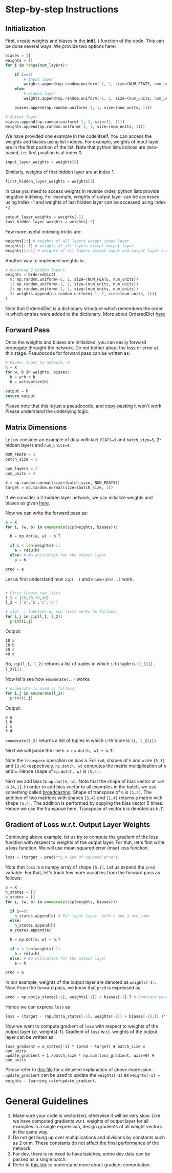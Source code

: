 # Step-by-step Instructions

## Initialization
First, create weights and biases in the __init__(..) function of the code. This can be done several ways. We provide two options here:
```python
biases = []
weights = []
for i in range(num_layers):

	if i==0:
		# Input layer
		weights.append(np.random.uniform(-1, 1, size=(NUM_FEATS, num_units)))
	else:
		# Hidden layer
		weights.append(np.random.uniform(-1, 1, size=(num_units, num_units)))

	biases.append(np.random.uniform(-1, 1, size=(num_units, 1)))

# Output layer
biases.append(np.random.uniform(-1, 1, size=(1, 1)))
weights.append(np.random.uniform(-1, 1, size=(num_units, 1)))
```
We have provided one example in the code itself. You can access the weights and biases using list indices.
For example, weights of input layer are in the first position of the list. Note that python lists indices are zero-based, i.e. first position is at index 0.
```python
input_layer_weights = weights[0]
```
Similarly, weights of first hidden layer are at index 1.
```python
first_hidden_layer_weights = weights[1]
```
In case you need to access weights in reverse order, python lists provide negative indexing. For example, weights of output layer can be accessed using index -1 and weights of last hidden layer can be accessed using index -2.
```python
output_layer_weights = weights[-1]
last_hidden_layer_weights = weights[-2]
```
Few more useful indexing tricks are:
```python
weights[1:] # weights of all layers except input layer
weights[:-1] # weights of all layers except output layer
weights[1:-1] # weights of all layers except input and output layer i.e. weights of all HIDDEN layers
```

Another way to implement weights is:
```python
# Assuming 2 hidden layers
weights = OrderedDict(
  0: np.random.uniform(-1, 1, size=(NUM_FEATS, num_units))
  1: np.random.uniform(-1, 1, size=(num_units, num_units))
  2: np.random.uniform(-1, 1, size=(num_units, num_units))
  3: weights.append(np.random.uniform(-1, 1, size=(num_units, 1)))
)
```
Note that OrderedDict is a dictionary structure which remembers the order in which entries were added to the dictionary. More about OrderedDict [here](https://www.geeksforgeeks.org/ordereddict-in-python/)


## Forward Pass
Once the weights and biases are initialized, you can easily forward propogate throught the network. Do not bother about the loss or error at this stage. Pseudocode for forward pass can be written as:
```python
# Given: Input to network, X
h = X
for w, b in weights, biases:
  h = w*h + b
  h = activation(h)

output = h
return output
```
Please note that this is just a pseudocode, and copy-pasting it won't work. Please understand the underlying logic.

## Matrix Dimensions
Let us consider an example of data with `NUM_FEATS=3` and `batch_size=5`, 2-hidden layers and `num_units=4`.
```python
NUM_FEATS = 3
batch_size = 5

num_layers = 2
num_units = 4

X = np.random.normal(size=(batch_size, NUM_FEATS))
target = np.random.normal(size=(batch_size, 1))

```
If we consider a 2-hidden layer network, we can initialize weights and biases as given [here](#Initialization).

Now we can write the forward pass as:
```python
a = X
for i, (w, b) in enumerate(zip(weights, biases)):

  h = np.dot(a, w) + b.T

  if i < len(weights)-1:
    a = relu(h)
  else: # No activation for the output layer
    a = h

pred = a
```
Let us first understand how `zip(..)` and `enumerate(..)` work.
```python

# First Create two lists
l_1 = [10,20,30,40]
l_2 = ['a','b','c','d']

# zip(..) function on two lists works as follows:
for i,j in zip(l_1, l_2):
  print(i,j)
```
Output:
```
10 a
20 b
30 c
40 d
```
So, `zip(l_1, l_2)` returns a list of tuples in which `i`-th tuple is `(l_1[i], l_2[i])`.

Now let's see how `enumerate(..)` works:
```python
# enumerate is used as follows:
for i,j in enumerate(l_2):
  print(i,j)
```
Output:
```
0 a
1 b
2 c
3 d
```
`enumerate(l_2)` returns a list of tuples in which `i`-th tuple is `(i, l_2[i])`.


Next we will parse the line `h = np.dot(h, w) + b.T`. 

Note the `transpose` operation on bias `b`. For `i=0`, shapes of `h` and `w` are `[5,3]` and `[3,4]` respectively.
`np.dot(h, w)` computes the matrix multiplication of `h` and `w`. Hence shape of `np.dot(h, w)` is `[5,4].`

Next we add bias to `np.dot(h, w)`. Note that the shape of bias vector at `i=0` is `[4,1]`. In order to add bias vector to all examples in the batch, we use something called [broadcasting](https://numpy.org/doc/stable/user/basics.broadcasting.html).
Shape of transpose of `b` is `[1,4]`. The addition of two matrices with shapes `[5,4]` and `[1,4]` returns a matrix with shape `[5,4]`. The addition is performed by copying the bias vector 5 times. Hence we use the transpose here. Transpose of vector `b` is denoted as `b.T`.

## Gradient of Loss w.r.t. Output Layer Weights

Continuing above example, let us try to compute the gradient of the loss function with respect to weights of the output layer.
For that, let's first write a loss function.
We will use mean squared error (mse) loss function.
```python
loss = (target - pred)**2 # Sum of squared errors.
```
Note that `loss` is a numpy array of shape `[5,1]`. Let us expand the `pred` variable. For that, let's track few more variables from the forward pass as follows:
```python
a = X
h_states = []
a_states = []
for i, (w, b) in enumerate(zip(weights, biases)):

  if i==0:
    h_states.append(a) # For input layer, both h and a are same
  else:
    h_states.append(h)
  a_states.append(a)

  h = np.dot(a, w) + b.T

  if i < len(weights)-1:
    a = relu(h)
  else: # No activation for the output layer
    a = h

pred = a

```
In our example, weights of the output layer are denoted as `weights[-1]`.
Now, From the forward pass, we know that `pred` is expressed as
```python
pred = np.dot(a_states[-1], weights[-1]) + biases[-1].T # Convince yourself that this is true.
```
Hence we can express `loss` as
```python
loss = (target - (np.dot(a_states[-1], weights[-1]) + biases[-1].T) )**2 # Sum of squared errors.
```
Now we want to compute gradient of `loss` with respect to weights of the output layer i.e. weights[-1]. Gradient of `loss` w.r.t. weights of the output layer
can be written as
```
loss_gradient = a_states[-1] * (pred - target) # batch_size x num_units
update_gradient = 1./batch_size * np.sum(loss_gradient, axis=0) # num_units
```
Please refer to [this file](gradients.pdf) for a detailed explanation of above expression.
`update_gradient` can be used to update the `weights[-1]` as `weights[-1] = weights - learning_rate*update_gradient`.

# General Guidelines
1. Make sure your code is vectorized, otherwise it will be very slow. Like we have computed gradients w.r.t. weights of output layer for all examples in a single expression, design gradients of all weight vectors in the same way.
2. Do not get hung up over multiplications and divisions by constants such as 2 or m. These constants do not affect the final performance of the network.
3. For dev, there is no need to have batches, entire dev data can be passed as a single batch.
4. Refer to [this link](https://web.stanford.edu/class/cs224n/readings/gradient-notes.pdf) to understand more about gradient computation.
